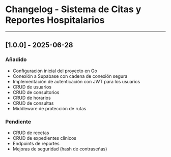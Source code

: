 # Changelog - Sistema de Citas y Reportes Hospitalarios

---

## [1.0.0] - 2025-06-28

### Añadido
- Configuración inicial del proyecto en Go
- Conexión a Supabase con cadena de conexión segura
- Implementación de autenticación con JWT para los usuarios
- CRUD de usuarios
- CRUD de consultorios
- CRUD de horarios
- CRUD de consultas
- Middleware de protección de rutas

### Pendiente
- CRUD de recetas
- CRUD de expedientes clínicos
- Endpoints de reportes
- Mejoras de seguridad (hash de contraseñas)